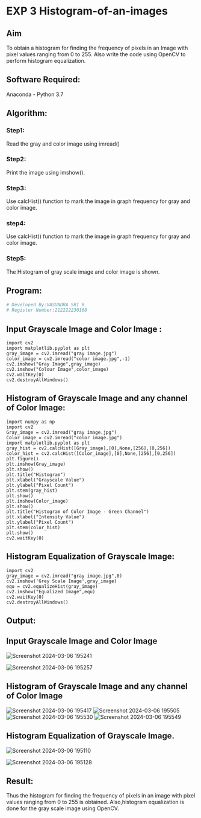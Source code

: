 # EXP 3 Histogram-of-an-images
## Aim
To obtain a histogram for finding the frequency of pixels in an Image with pixel values ranging from 0 to 255. Also write the code using OpenCV to perform histogram equalization.

## Software Required:
Anaconda - Python 3.7

## Algorithm:
### Step1:
Read the gray and color image using imread()

### Step2:
Print the image using imshow().



### Step3:
Use calcHist() function to mark the image in graph frequency for gray and color image.

### step4:
Use calcHist() function to mark the image in graph frequency for gray and color image.

### Step5:
The Histogram of gray scale image and color image is shown.


## Program:
```python
# Developed By:VASUNDRA SRI R
# Register Number:212222230168
```
## Input Grayscale Image and Color Image :
```
import cv2
import matplotlib.pyplot as plt
gray_image = cv2.imread("gray image.jpg")
color_image = cv2.imread("color image.jpg",-1)
cv2.imshow("Gray Image",gray_image)
cv2.imshow("Colour Image",color_image)
cv2.waitKey(0)
cv2.destroyAllWindows()
```
## Histogram of Grayscale Image and any channel of Color Image:
```
import numpy as np
import cv2
Gray_image = cv2.imread("gray image.jpg")
Color_image = cv2.imread("color image.jpg")
import matplotlib.pyplot as plt
gray_hist = cv2.calcHist([Gray_image],[0],None,[256],[0,256])
color_hist = cv2.calcHist([Color_image],[0],None,[256],[0,256])
plt.figure()
plt.imshow(Gray_image)
plt.show()
plt.title("Histogram")
plt.xlabel("Grayscale Value")
plt.ylabel("Pixel Count")
plt.stem(gray_hist)
plt.show()
plt.imshow(Color_image)
plt.show()
plt.title("Histogram of Color Image - Green Channel")
plt.xlabel("Intensity Value")
plt.ylabel("Pixel Count")
plt.stem(color_hist)
plt.show()
cv2.waitKey(0)
```
## Histogram Equalization of Grayscale Image:
```
import cv2
gray_image = cv2.imread("gray image.jpg",0)
cv2.imshow('Grey Scale Image',gray_image)
equ = cv2.equalizeHist(gray_image)
cv2.imshow("Equalized Image",equ)
cv2.waitKey(0)
cv2.destroyAllWindows()
```
## Output:
## Input Grayscale Image and Color Image
![Screenshot 2024-03-06 195241](https://github.com/vasundrasriravi/Histogram-of-an-images/assets/119393983/bd53d265-fdbf-4f1d-aea7-4055bce6c0b9)

![Screenshot 2024-03-06 195257](https://github.com/vasundrasriravi/Histogram-of-an-images/assets/119393983/0352cd1a-ab42-42be-b464-fb1643a5bb05)



## Histogram of Grayscale Image and any channel of Color Image
![Screenshot 2024-03-06 195417](https://github.com/vasundrasriravi/Histogram-of-an-images/assets/119393983/70a07361-1243-4727-ad37-eb02d93610f0)
![Screenshot 2024-03-06 195505](https://github.com/vasundrasriravi/Histogram-of-an-images/assets/119393983/7ce66407-4a11-4157-93fe-2c5b102aacae)
![Screenshot 2024-03-06 195530](https://github.com/vasundrasriravi/Histogram-of-an-images/assets/119393983/28b61ac7-b0f6-43ce-be79-e3452c164275)
![Screenshot 2024-03-06 195549](https://github.com/vasundrasriravi/Histogram-of-an-images/assets/119393983/f546f011-c63e-4ba6-866e-452436631b2c)


## Histogram Equalization of Grayscale Image.
![Screenshot 2024-03-06 195110](https://github.com/vasundrasriravi/Histogram-of-an-images/assets/119393983/01d9218b-663a-4054-8580-a7c8ac03d07d)

![Screenshot 2024-03-06 195128](https://github.com/vasundrasriravi/Histogram-of-an-images/assets/119393983/f02a47c4-e75b-442e-9667-f854262cd388)


## Result: 
Thus the histogram for finding the frequency of pixels in an image with pixel values ranging from 0 to 255 is obtained. Also,histogram equalization is done for the gray scale image using OpenCV.
